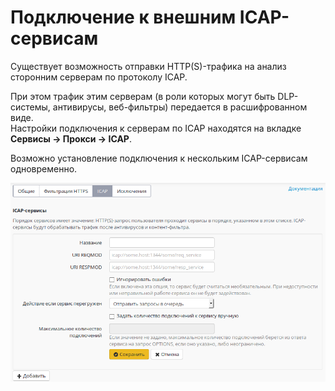 # Подключение к внешним ICAP-сервисам

Существует возможность отправки HTTP\(S\)-трафика на анализ сторонним серверам по протоколу ICAP.

При этом трафик этим серверам \(в роли которых могут быть DLP-системы, антивирусы, веб-фильтры\) передается в расшифрованном виде.  
Настройки подключения к серверам по ICAP находятся на вкладке **Сервисы -&gt; Прокси -&gt; ICAP**.

Возможно установление подключения к нескольким ICAP-сервисам одновременно.

![](../../../_images/6586816.png)

